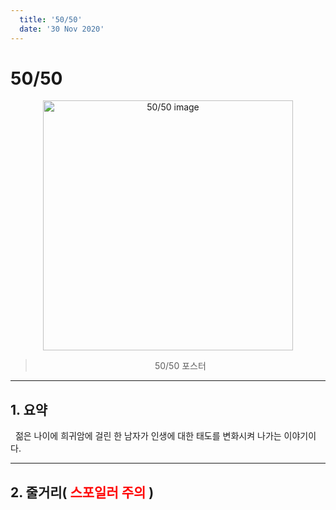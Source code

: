 ```yaml
---
  title: '50/50'
  date: '30 Nov 2020'
---
```

# 50/50
<div align='center'>
<img src='https://encrypted-tbn3.gstatic.com/images?q=tbn:ANd9GcT0xktVm47Lfdjg99AwrFb6fLJDTxS1o4VABns_HIykiS3ea0P5' alt='50/50 image'
  width='400px' >

> 50/50 포스터
</div>

***
## 1. 요약
 &nbsp; 젊은 나이에 희귀암에 걸린 한 남자가 인생에 대한 태도를 변화시켜 나가는 이야기이다.
***
## 2. 줄거리(<span style="color: red"> 스포일러 주의 </span>)
 &nbsp;
